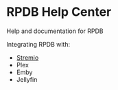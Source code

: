 # RPDB Help Center
Help and documentation for RPDB

Integrating RPDB with:
- [Stremio](./stremio.md)
- Plex
- Emby
- Jellyfin
